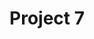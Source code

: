 ---
title: "Project 7"
description: "TODO:"
repo: "#" # delete this line if you want a blog-like page
tags: ["go", "golang", "hugo"]
weight: 1
draft: false
---